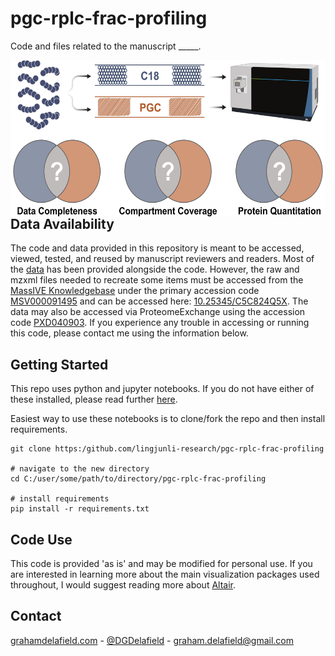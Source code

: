 # pgc-rplc-frac-profiling
Code and files related to the manuscript _____.

<img src="https://github.com/grahamdelafield/pgc-rplc-frac-profiling/blob/main/images/JPR_DataCompleteness_TOC.jpg" align="right"
     alt="BCaP Cell Model" height="250">
     




## Data Availability
The code and data provided in this repository is meant to be accessed, viewed, tested, and reused by manuscript reviewers and readers. Most of the [data](https://github.com/lingjunli-research/pgc-rplc-frac-profiling/blob/main/data) has been provided alongside the code. However, the raw and mzxml files needed to recreate some items must be accessed from the [MassIVE Knowledgebase](http://www.proteomexchange.org/) under the primary accession code [MSV000091495](https://doi.org/doi:10.25345/C5C824Q5X) and can be accessed here: [10.25345/C5C824Q5X](https://doi.org/doi:10.25345/C5C824Q5X). The data may also be accessed via ProteomeExchange using the accession code [PXD040903](https://proteomecentral.proteomexchange.org/cgi/GetDataset?ID=PXD040903). If you experience any trouble in accessing or running this code, please contact me using the information below. 


## Getting Started
This repo uses python and jupyter notebooks. If you do not have either of these installed, please read further [here](https://jupyter-notebook-beginner-guide.readthedocs.io/en/latest/install.html).


Easiest way to use these notebooks is to clone/fork the repo and then install requirements.
```
git clone https:/github.com/lingjunli-research/pgc-rplc-frac-profiling

# navigate to the new directory
cd C:/user/some/path/to/directory/pgc-rplc-frac-profiling

# install requirements
pip install -r requirements.txt
```

## Code Use
This code is provided 'as is' and may be modified for personal use. If you are interested in learning more about the main visualization packages used throughout, I would suggest reading more about [Altair](https://altair-viz.github.io/).


## Contact
[grahamdelafield.com](https://grahamdelafield.github.io) - [@DGDelafield](https://twitter.com/DGDelafield) - graham.delafield@gmail.com
